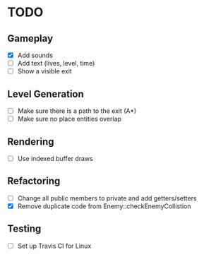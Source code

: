 # TODO

## Gameplay
- [X] Add sounds
- [ ] Add text (lives, level, time)
- [ ] Show a visible exit

## Level Generation
- [ ] Make sure there is a path to the exit (A*)
- [ ] Make sure no place entities overlap

## Rendering
- [ ] Use indexed buffer draws

## Refactoring
- [ ] Change all public members to private and add getters/setters
- [X] Remove duplicate code from Enemy::checkEnemyCollistion

## Testing
- [ ] Set up Travis CI for Linux
